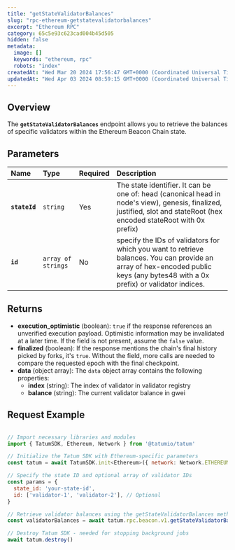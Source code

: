 ```yaml
---
title: "getStateValidatorBalances"
slug: "rpc-ethereum-getstatevalidatorbalances"
excerpt: "Ethereum RPC"
category: 65c5e93c623cad004b45d505
hidden: false
metadata: 
  image: []
  keywords: "ethereum, rpc"
  robots: "index"
createdAt: "Wed Mar 20 2024 17:56:47 GMT+0000 (Coordinated Universal Time)"
updatedAt: "Wed Apr 03 2024 08:59:15 GMT+0000 (Coordinated Universal Time)"
---
```

## Overview

The **`getStateValidatorBalances`** endpoint allows you to retrieve the balances of specific validators within the Ethereum Beacon Chain state.

## Parameters

| Name          | Type               | Required | Description                                                                                                                                                                     |
| :------------ | :----------------- | :------- | :------------------------------------------------------------------------------------------------------------------------------------------------------------------------------ |
| **`stateId`** | `string`           | Yes      | The state identifier. It can be one of: head (canonical head in node's view), genesis, finalized, justified, slot and stateRoot (hex encoded stateRoot with 0x prefix)          |
| **`id`**      | `array of strings` | No       | specify the IDs of validators for which you want to retrieve balances. You can provide an array of hex-encoded public keys (any bytes48 with a 0x prefix) or validator indices. |

## Returns

- **execution_optimistic** (boolean): `true` if the response references an unverified execution payload. Optimistic information may be invalidated at a later time. If the field is not present, assume the `false` value.
- **finalized** (boolean): If the response mentions the chain's final history picked by forks, it's `true`. Without the field, more calls are needed to compare the requested epoch with the final checkpoint.
- **data**  (object array): The `data` object array contains the following properties:
  - **index** (string): The index of validator in validator registry
  - **balance** (string): The current validator balance in gwei

## Request Example

```Text cURL

```
```javascript JS SDK
// Import necessary libraries and modules
import { TatumSDK, Ethereum, Network } from '@tatumio/tatum'

// Initialize the Tatum SDK with Ethereum-specific parameters
const tatum = await TatumSDK.init<Ethereum>({ network: Network.ETHEREUM })

// Specify the state ID and optional array of validator IDs
const params = {
  state_id: 'your-state-id',
  id: ['validator-1', 'validator-2'], // Optional
}

// Retrieve validator balances using the getStateValidatorBalances method
const validatorBalances = await tatum.rpc.beacon.v1.getStateValidatorBalances(params);

// Destroy Tatum SDK - needed for stopping background jobs
await tatum.destroy()
```
